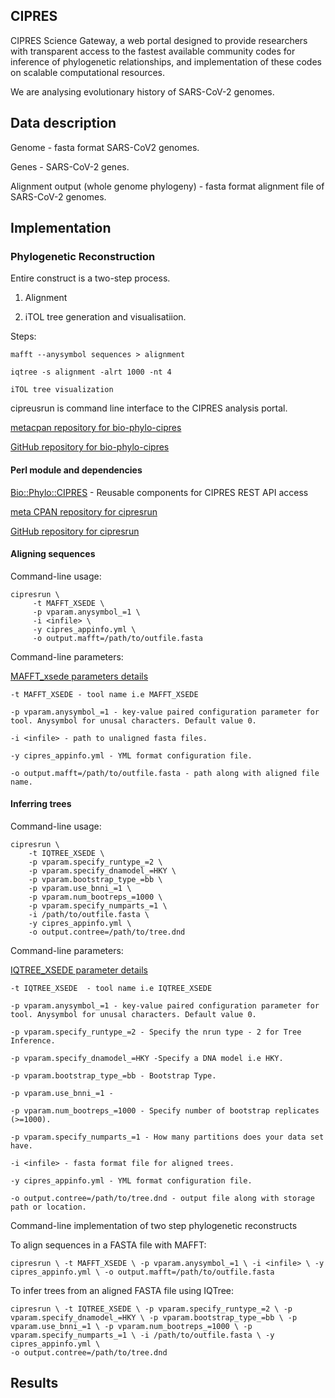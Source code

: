 ## CIPRES

CIPRES Science Gateway, a web portal designed to provide researchers with transparent access to the fastest available community codes 
for inference of phylogenetic relationships, and implementation of these codes on scalable computational resources. 

We are analysing evolutionary history of SARS-CoV-2 genomes.

## Data description

Genome - fasta format SARS-CoV2 genomes.

Genes - SARS-CoV-2 genes.

Alignment output (whole genome phylogeny) - fasta format alignment file of SARS-CoV-2 genomes. 

## Implementation

### Phylogenetic Reconstruction

Entire construct is a two-step process.

1. Alignment

2. iTOL tree generation and visualisatiion.

Steps:

```
mafft --anysymbol sequences > alignment

iqtree -s alignment -alrt 1000 -nt 4

iTOL tree visualization

```

cipreusrun is command line interface to the CIPRES analysis portal.

[metacpan repository for bio-phylo-cipres](https://metacpan.org/source/RVOSA/Bio-Phylo-CIPRES-v0.2.1/README.md)

[GitHub repository for bio-phylo-cipres](https://github.com/naturalis/bio-cipres/tree/master/conda/perl-bio-phylo-cipres/v0.2.1)

#### Perl module and dependencies

[Bio::Phylo::CIPRES](https://metacpan.org/pod/release/RVOSA/Bio-Phylo-CIPRES-v0.2.1/lib/Bio/Phylo/CIPRES.pm) - Reusable components for CIPRES REST API access 

[meta CPAN repository for cipresrun](https://metacpan.org/pod/distribution/Bio-Phylo-CIPRES/script/cipresrun)

[GitHub repository for cipresrun](https://github.com/naturalis/bio-cipres/blob/master/lib/Bio/Phylo/CIPRES.pm)


#### Aligning sequences

Command-line usage:

```
cipresrun \
     -t MAFFT_XSEDE \
     -p vparam.anysymbol_=1 \
     -i <infile> \
     -y cipres_appinfo.yml \
     -o output.mafft=/path/to/outfile.fasta
```
Command-line parameters:

[MAFFT_xsede parameters details](http://www.phylo.org/index.php/rest/mafft_xsede.html)

```
-t MAFFT_XSEDE - tool name i.e MAFFT_XSEDE

-p vparam.anysymbol_=1 - key-value paired configuration parameter for tool. Anysymbol for unusal characters. Default value 0.

-i <infile> - path to unaligned fasta files.

-y cipres_appinfo.yml - YML format configuration file.

-o output.mafft=/path/to/outfile.fasta - path along with aligned file name.

```

#### Inferring trees 


Command-line usage:

```
cipresrun \
    -t IQTREE_XSEDE \
    -p vparam.specify_runtype_=2 \
    -p vparam.specify_dnamodel_=HKY \
    -p vparam.bootstrap_type_=bb \
    -p vparam.use_bnni_=1 \
    -p vparam.num_bootreps_=1000 \
    -p vparam.specify_numparts_=1 \
    -i /path/to/outfile.fasta \
    -y cipres_appinfo.yml \    
    -o output.contree=/path/to/tree.dnd
```
Command-line parameters:

[IQTREE_XSEDE parameter details](http://www.phylo.org/index.php/rest/iqtree_xsede.html)  

```
-t IQTREE_XSEDE  - tool name i.e IQTREE_XSEDE 

-p vparam.anysymbol_=1 - key-value paired configuration parameter for tool. Anysymbol for unusal characters. Default value 0.

-p vparam.specify_runtype_=2 - Specify the nrun type - 2 for Tree Inference.

-p vparam.specify_dnamodel_=HKY -Specify a DNA model i.e HKY.

-p vparam.bootstrap_type_=bb - Bootstrap Type.

-p vparam.use_bnni_=1 - 

-p vparam.num_bootreps_=1000 - Specify number of bootstrap replicates (>=1000).

-p vparam.specify_numparts_=1 - How many partitions does your data set have.

-i <infile> - fasta format file for aligned trees.

-y cipres_appinfo.yml - YML format configuration file.

-o output.contree=/path/to/tree.dnd - output file along with storage path or location.

```

Command-line implementation of two step phylogenetic reconstructs

To align sequences in a FASTA file with MAFFT:

```
cipresrun \ -t MAFFT_XSEDE \ -p vparam.anysymbol_=1 \ -i <infile> \ -y cipres_appinfo.yml \ -o output.mafft=/path/to/outfile.fasta 

```

To infer trees from an aligned FASTA file using IQTree:


```
cipresrun \ -t IQTREE_XSEDE \ -p vparam.specify_runtype_=2 \ -p vparam.specify_dnamodel_=HKY \ -p vparam.bootstrap_type_=bb \ -p vparam.use_bnni_=1 \ -p vparam.num_bootreps_=1000 \ -p vparam.specify_numparts_=1 \ -i /path/to/outfile.fasta \ -y cipres_appinfo.yml \ 
-o output.contree=/path/to/tree.dnd 

```

## Results








